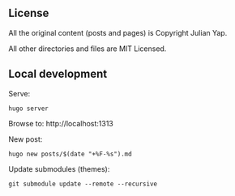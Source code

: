 ## License

All the original content (posts and pages) is Copyright Julian Yap.

All other directories and files are MIT Licensed.

## Local development

Serve:
```
hugo server
```

Browse to: http://localhost:1313

New post:
```
hugo new posts/$(date "+%F-%s").md
```

Update submodules (themes):
```
git submodule update --remote --recursive
```
